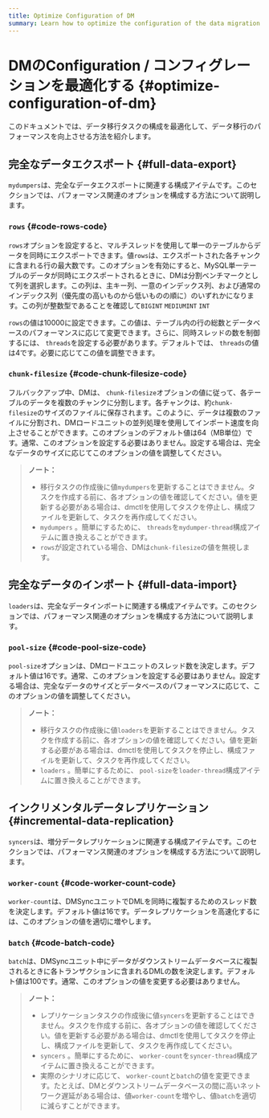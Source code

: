 ```yaml
---
title: Optimize Configuration of DM
summary: Learn how to optimize the configuration of the data migration task to improve the performance of data migration.
---
```


# DMのConfiguration / コンフィグレーションを最適化する {#optimize-configuration-of-dm}

このドキュメントでは、データ移行タスクの構成を最適化して、データ移行のパフォーマンスを向上させる方法を紹介します。

## 完全なデータエクスポート {#full-data-export}

`mydumpers`は、完全なデータエクスポートに関連する構成アイテムです。このセクションでは、パフォーマンス関連のオプションを構成する方法について説明します。

### <code>rows</code> {#code-rows-code}

`rows`オプションを設定すると、マルチスレッドを使用して単一のテーブルからデータを同時にエクスポートできます。値`rows`は、エクスポートされた各チャンクに含まれる行の最大数です。このオプションを有効にすると、MySQL単一テーブルのデータが同時にエクスポートされるときに、DMは分割ベンチマークとして列を選択します。この列は、主キー列、一意のインデックス列、および通常のインデックス列（優先度の高いものから低いものの順に）のいずれかになります。この列が整数型であることを確認して`BIGINT` `MEDIUMINT` `INT`

`rows`の値は10000に設定できます。この値は、テーブル内の行の総数とデータベースのパフォーマンスに応じて変更できます。さらに、同時スレッドの数を制御するには、 `threads`を設定する必要があります。デフォルトでは、 `threads`の値は4です。必要に応じてこの値を調整できます。

### <code>chunk-filesize</code> {#code-chunk-filesize-code}

フルバックアップ中、DMは、 `chunk-filesize`オプションの値に従って、各テーブルのデータを複数のチャンクに分割します。各チャンクは、約`chunk-filesize`のサイズのファイルに保存されます。このように、データは複数のファイルに分割され、DMロードユニットの並列処理を使用してインポート速度を向上させることができます。このオプションのデフォルト値は64（MB単位）です。通常、このオプションを設定する必要はありません。設定する場合は、完全なデータのサイズに応じてこのオプションの値を調整してください。

> **ノート：**
>
> -   移行タスクの作成後に値`mydumpers`を更新することはできません。タスクを作成する前に、各オプションの値を確認してください。値を更新する必要がある場合は、dmctlを使用してタスクを停止し、構成ファイルを更新して、タスクを再作成してください。
> -   `mydumpers` 。簡単にするために、 `threads`を`mydumper-thread`構成アイテムに置き換えることができます。
> -   `rows`が設定されている場合、DMは`chunk-filesize`の値を無視します。

## 完全なデータのインポート {#full-data-import}

`loaders`は、完全なデータインポートに関連する構成アイテムです。このセクションでは、パフォーマンス関連のオプションを構成する方法について説明します。

### <code>pool-size</code> {#code-pool-size-code}

`pool-size`オプションは、DMロードユニットのスレッド数を決定します。デフォルト値は16です。通常、このオプションを設定する必要はありません。設定する場合は、完全なデータのサイズとデータベースのパフォーマンスに応じて、このオプションの値を調整してください。

> **ノート：**
>
> -   移行タスクの作成後に値`loaders`を更新することはできません。タスクを作成する前に、各オプションの値を確認してください。値を更新する必要がある場合は、dmctlを使用してタスクを停止し、構成ファイルを更新して、タスクを再作成してください。
> -   `loaders` 。簡単にするために、 `pool-size`を`loader-thread`構成アイテムに置き換えることができます。

## インクリメンタルデータレプリケーション {#incremental-data-replication}

`syncers`は、増分データレプリケーションに関連する構成アイテムです。このセクションでは、パフォーマンス関連のオプションを構成する方法について説明します。

### <code>worker-count</code> {#code-worker-count-code}

`worker-count`は、DMSyncユニットでDMLを同時に複製するためのスレッド数を決定します。デフォルト値は16です。データレプリケーションを高速化するには、このオプションの値を適切に増やします。

### <code>batch</code> {#code-batch-code}

`batch`は、DMSyncユニット中にデータがダウンストリームデータベースに複製されるときに各トランザクションに含まれるDMLの数を決定します。デフォルト値は100です。通常、このオプションの値を変更する必要はありません。

> **ノート：**
>
> -   レプリケーションタスクの作成後に値`syncers`を更新することはできません。タスクを作成する前に、各オプションの値を確認してください。値を更新する必要がある場合は、dmctlを使用してタスクを停止し、構成ファイルを更新して、タスクを再作成してください。
> -   `syncers` 。簡単にするために、 `worker-count`を`syncer-thread`構成アイテムに置き換えることができます。
> -   実際のシナリオに応じて、 `worker-count`と`batch`の値を変更できます。たとえば、DMとダウンストリームデータベースの間に高いネットワーク遅延がある場合は、値`worker-count`を増やし、値`batch`を適切に減らすことができます。
